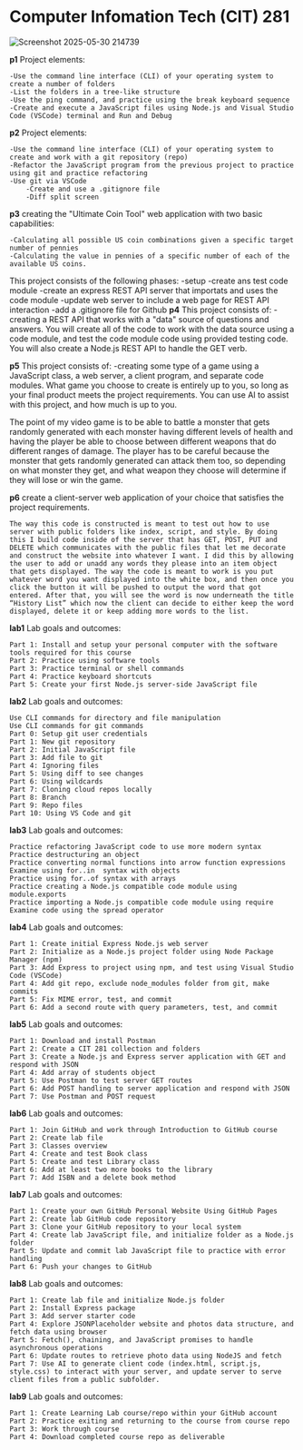 
# Computer Infomation Tech (CIT) 281

![Screenshot 2025-05-30 214739](https://github.com/user-attachments/assets/20381fad-9e91-469f-a7bf-52e193208ce6)

**p1**
Project elements:

    -Use the command line interface (CLI) of your operating system to create a number of folders
    -List the folders in a tree-like structure
    -Use the ping command, and practice using the break keyboard sequence
    -Create and execute a JavaScript files using Node.js and Visual Studio Code (VSCode) terminal and Run and Debug

**p2**
Project elements:

    -Use the command line interface (CLI) of your operating system to create and work with a git repository (repo)
    -Refactor the JavaScript program from the previous project to practice using git and practice refactoring
    -Use git via VSCode
        -Create and use a .gitignore file
        -Diff split screen

**p3**
creating the "Ultimate Coin Tool" web application with two basic capabilities:

    -Calculating all possible US coin combinations given a specific target number of pennies
    -Calculating the value in pennies of a specific number of each of the available US coins.

This project consists of the following phases:
    -setup
    -create ans test code module
    -create an express REST API server that importats and uses the code module
    -update web server to include a web page for REST API interaction
    -add a .gitignore file for Github
**p4**
This project consists of:
    -creating a REST API that works with a "data" source of questions and answers. You will create all of the code to work with the data source using a code module, and test the code module code using provided testing code. You will also create a Node.js REST API to handle the GET verb. 

**p5**
This project consists of:
    -creating some type of a game using a JavaScript class, a web server, a client program, and separate code modules. What game you choose to create is entirely up to you, so long as your final product meets the project requirements. You can use AI to assist with this project, and how much is up to you. 

The point of my video game is to be able to battle a monster that gets randomly generated with each monster having different levels of health and having the player be able to choose between different weapons that do different ranges of damage. The player has to be careful because the monster that gets randomly generated can attack them too, so depending on what monster they get, and what weapon they choose will determine if they will lose or win the game.

**p6**
create a client-server web application of your choice that satisfies the project requirements.

    The way this code is constructed is meant to test out how to use server with public folders like index, script, and style. By doing this I build code inside of the server that has GET, POST, PUT and DELETE which communicates with the public files that let me decorate and construct the website into whatever I want. I did this by allowing the user to add or unadd any words they please into an item object that gets displayed. The way the code is meant to work is you put whatever word you want displayed into the white box, and then once you click the button it will be pushed to output the word that got entered. After that, you will see the word is now underneath the title “History List” which now the client can decide to either keep the word displayed, delete it or keep adding more words to the list. 

**lab1**
Lab goals and outcomes:

    Part 1: Install and setup your personal computer with the software tools required for this course
    Part 2: Practice using software tools
    Part 3: Practice terminal or shell commands
    Part 4: Practice keyboard shortcuts
    Part 5: Create your first Node.js server-side JavaScript file

**lab2**
Lab goals and outcomes:

    Use CLI commands for directory and file manipulation
    Use CLI commands for git commands
    Part 0: Setup git user credentials
    Part 1: New git repository
    Part 2: Initial JavaScript file
    Part 3: Add file to git
    Part 4: Ignoring files
    Part 5: Using diff to see changes
    Part 6: Using wildcards
    Part 7: Cloning cloud repos locally
    Part 8: Branch
    Part 9: Repo files
    Part 10: Using VS Code and git

**lab3**
Lab goals and outcomes:

    Practice refactoring JavaScript code to use more modern syntax
    Practice destructuring an object
    Practice converting normal functions into arrow function expressions
    Examine using for..in  syntax with objects
    Practice using for..of syntax with arrays
    Practice creating a Node.js compatible code module using module.exports
    Practice importing a Node.js compatible code module using require
    Examine code using the spread operator
**lab4**
Lab goals and outcomes:

    Part 1: Create initial Express Node.js web server
    Part 2: Initialize as a Node.js project folder using Node Package Manager (npm)
    Part 3: Add Express to project using npm, and test using Visual Studio Code (VSCode)
    Part 4: Add git repo, exclude node_modules folder from git, make commits
    Part 5: Fix MIME error, test, and commit
    Part 6: Add a second route with query parameters, test, and commit

**lab5**
Lab goals and outcomes:

    Part 1: Download and install Postman
    Part 2: Create a CIT 281 collection and folders
    Part 3: Create a Node.js and Express server application with GET and respond with JSON
    Part 4: Add array of students object
    Part 5: Use Postman to test server GET routes
    Part 6: Add POST handling to server application and respond with JSON
    Part 7: Use Postman and POST request

**lab6**
Lab goals and outcomes:

    Part 1: Join GitHub and work through Introduction to GitHub course
    Part 2: Create lab file
    Part 3: Classes overview
    Part 4: Create and test Book class
    Part 5: Create and test Library class
    Part 6: Add at least two more books to the library
    Part 7: Add ISBN and a delete book method

**lab7**
Lab goals and outcomes:

    Part 1: Create your own GitHub Personal Website Using GitHub Pages
    Part 2: Create lab GitHub code repository
    Part 3: Clone your GitHub repository to your local system
    Part 4: Create lab JavaScript file, and initialize folder as a Node.js folder
    Part 5: Update and commit lab JavaScript file to practice with error handling
    Part 6: Push your changes to GitHub

**lab8**
Lab goals and outcomes:

    Part 1: Create lab file and initialize Node.js folder
    Part 2: Install Express package
    Part 3: Add server starter code
    Part 4: Explore JSONPlaceholder website and photos data structure, and fetch data using browser
    Part 5: Fetch(), chaining, and JavaScript promises to handle asynchronous operations
    Part 6: Update routes to retrieve photo data using NodeJS and fetch
    Part 7: Use AI to generate client code (index.html, script.js, style.css) to interact with your server, and update server to serve client files from a public subfolder.

**lab9**
Lab goals and outcomes:

    Part 1: Create Learning Lab course/repo within your GitHub account
    Part 2: Practice exiting and returning to the course from course repo
    Part 3: Work through course
    Part 4: Download completed course repo as deliverable
